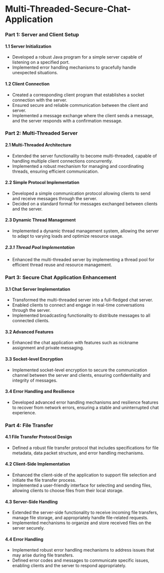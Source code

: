 # Multi-Threaded-Secure-Chat-Application

### Part 1: Server and Client Setup

#### 1.1 Server Initialization
- Developed a robust Java program for a simple server capable of listening on a specified port.
- Implemented error handling mechanisms to gracefully handle unexpected situations.

#### 1.2 Client Connection
- Created a corresponding client program that establishes a socket connection with the server.
- Ensured secure and reliable communication between the client and server.
- Implemented a message exchange where the client sends a message, and the server responds with a confirmation message.

### Part 2: Multi-Threaded Server

#### 2.1 Multi-Threaded Architecture
- Extended the server functionality to become multi-threaded, capable of handling multiple client connections concurrently.
- Implemented a robust mechanism for managing and coordinating threads, ensuring efficient communication.

#### 2.2 Simple Protocol Implementation
- Developed a simple communication protocol allowing clients to send and receive messages through the server.
- Decided on a standard format for messages exchanged between clients and the server.

#### 2.3 Dynamic Thread Management
- Implemented a dynamic thread management system, allowing the server to adapt to varying loads and optimize resource usage.

##### 2.3.1 Thread Pool Implementation
- Enhanced the multi-threaded server by implementing a thread pool for efficient thread reuse and resource management.

### Part 3: Secure Chat Application Enhancement

#### 3.1 Chat Server Implementation
- Transformed the multi-threaded server into a full-fledged chat server.
- Enabled clients to connect and engage in real-time conversations through the server.
- Implemented broadcasting functionality to distribute messages to all connected clients.

#### 3.2 Advanced Features
- Enhanced the chat application with features such as nickname assignment and private messaging.

#### 3.3 Socket-level Encryption
- Implemented socket-level encryption to secure the communication channel between the server and clients, ensuring confidentiality and integrity of messages.

#### 3.4 Error Handling and Resilience
- Developed advanced error handling mechanisms and resilience features to recover from network errors, ensuring a stable and uninterrupted chat experience.

### Part 4: File Transfer

#### 4.1 File Transfer Protocol Design
- Defined a robust file transfer protocol that includes specifications for file metadata, data packet structure, and error handling mechanisms.

#### 4.2 Client-Side Implementation
- Enhanced the client-side of the application to support file selection and initiate the file transfer process.
- Implemented a user-friendly interface for selecting and sending files, allowing clients to choose files from their local storage.

#### 4.3 Server-Side Handling
- Extended the server-side functionality to receive incoming file transfers, manage file storage, and appropriately handle file-related requests.
- Implemented mechanisms to organize and store received files on the server securely.

#### 4.4 Error Handling
- Implemented robust error handling mechanisms to address issues that may arise during file transfers.
- Defined error codes and messages to communicate specific issues, enabling clients and the server to respond appropriately.
